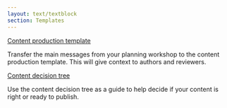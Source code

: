 ```yaml
---
layout: text/textblock
section: Templates
---
```


[Content production template](../content-production-template/)

Transfer the main messages from your planning workshop to the content production template. This will give context to authors and reviewers.

[Content decision tree](../content-decision-tree/)

Use the content decision tree as a guide to help decide if your content is right or ready to publish.
